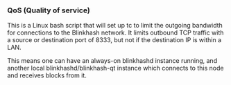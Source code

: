 ### QoS (Quality of service) ###

This is a Linux bash script that will set up tc to limit the outgoing bandwidth for connections to the Blinkhash network. It limits outbound TCP traffic with a source or destination port of 8333, but not if the destination IP is within a LAN.

This means one can have an always-on blinkhashd instance running, and another local blinkhashd/blinkhash-qt instance which connects to this node and receives blocks from it.
